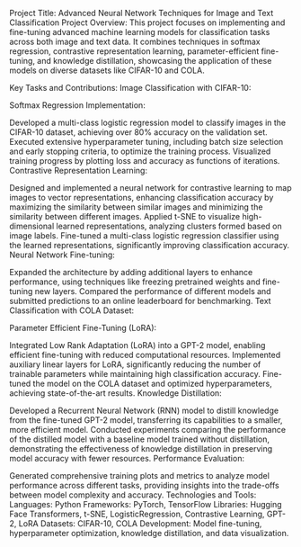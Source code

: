 Project Title: Advanced Neural Network Techniques for Image and Text Classification
Project Overview:
This project focuses on implementing and fine-tuning advanced machine learning models for classification tasks across both image and text data. It combines techniques in softmax regression, contrastive representation learning, parameter-efficient fine-tuning, and knowledge distillation, showcasing the application of these models on diverse datasets like CIFAR-10 and COLA.

Key Tasks and Contributions:
Image Classification with CIFAR-10:

Softmax Regression Implementation:

Developed a multi-class logistic regression model to classify images in the CIFAR-10 dataset, achieving over 80% accuracy on the validation set.
Executed extensive hyperparameter tuning, including batch size selection and early stopping criteria, to optimize the training process.
Visualized training progress by plotting loss and accuracy as functions of iterations.
Contrastive Representation Learning:

Designed and implemented a neural network for contrastive learning to map images to vector representations, enhancing classification accuracy by maximizing the similarity between similar images and minimizing the similarity between different images.
Applied t-SNE to visualize high-dimensional learned representations, analyzing clusters formed based on image labels.
Fine-tuned a multi-class logistic regression classifier using the learned representations, significantly improving classification accuracy.
Neural Network Fine-tuning:

Expanded the architecture by adding additional layers to enhance performance, using techniques like freezing pretrained weights and fine-tuning new layers.
Compared the performance of different models and submitted predictions to an online leaderboard for benchmarking.
Text Classification with COLA Dataset:

Parameter Efficient Fine-Tuning (LoRA):

Integrated Low Rank Adaptation (LoRA) into a GPT-2 model, enabling efficient fine-tuning with reduced computational resources.
Implemented auxiliary linear layers for LoRA, significantly reducing the number of trainable parameters while maintaining high classification accuracy.
Fine-tuned the model on the COLA dataset and optimized hyperparameters, achieving state-of-the-art results.
Knowledge Distillation:

Developed a Recurrent Neural Network (RNN) model to distill knowledge from the fine-tuned GPT-2 model, transferring its capabilities to a smaller, more efficient model.
Conducted experiments comparing the performance of the distilled model with a baseline model trained without distillation, demonstrating the effectiveness of knowledge distillation in preserving model accuracy with fewer resources.
Performance Evaluation:

Generated comprehensive training plots and metrics to analyze model performance across different tasks, providing insights into the trade-offs between model complexity and accuracy.
Technologies and Tools:
Languages: Python
Frameworks: PyTorch, TensorFlow
Libraries: Hugging Face Transformers, t-SNE, LogisticRegression, Contrastive Learning, GPT-2, LoRA
Datasets: CIFAR-10, COLA
Development: Model fine-tuning, hyperparameter optimization, knowledge distillation, and data visualization.